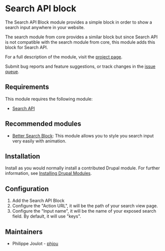 # Search API block

The Search API Block module provides a simple block in order to show a
search input anywhere in your website.

The search module from core provides a similar block but since Search API
is not compatible with the search module from core, this module adds this
block for Search API.

For a full description of the module, visit the
[project page](https://www.drupal.org/project/search_api_block).

Submit bug reports and feature suggestions, or track changes in the
[issue queue](https://www.drupal.org/project/issues/search_api_block).


## Requirements

This module requires the following module:

- [Search API](https://www.drupal.org/project/search_api)


## Recommended modules

- [Better Search Block](https://www.drupal.org/project/better_search): This
  module allows you to style you search input very easily with animation.


## Installation

Install as you would normally install a contributed Drupal module. For further
information, see
[Installing Drupal Modules](https://www.drupal.org/docs/extending-drupal/installing-drupal-modules).


## Configuration

1. Add the Search API Block
1. Configure the "Action URL", it will be the path of your search view page.
1. Configure the "Input name", it will be the name of your exposed search
   field. By default, it will use "keys".


## Maintainers

- Philippe Joulot - [phjou](https://www.drupal.org/u/phjou)
